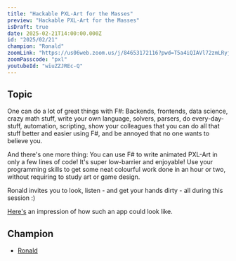 ```yaml
---
title: "Hackable PXL-Art for the Masses"
preview: "Hackable PXL-Art for the Masses"
isDraft: true
date: 2025-02-21T14:00:00.000Z
id: "2025/02/21"
champion: "Ronald"
zoomLink: "https://us06web.zoom.us/j/84653172116?pwd=T5a4iQIAVl72zmLRyjqWWFIRJ2MpPp.1"
zoomPasscode: "pxl"
youtubeId: "wiuZZJREc-Q"
---
```


## Topic

One can do a lot of great things with F#: Backends, frontends, data science, crazy math stuff, write your own language, solvers, parsers, do every-day-stuff, automation, scripting, show your colleagues that you can do all that stuff better and easier using F#, and be annoyed that no one wants to believe you.

And there's one more thing: You can use F# to write animated PXL-Art in only a few lines of code! It's super low-barrier and enjoyable! Use your programming skills to get some neat colourful work done in an hour or two, without requiring to study art or game design.

Ronald invites you to look, listen - and get your hands dirty - all during this session :)

[Here's](https://bsky.app/profile/did:plc:ed5sbd47tn774s7nfvx3xwlg/post/3lgapvktjyc23) an impression of how such an app could look like.

## Champion

- [Ronald](https://github.com/SchlenkR)
